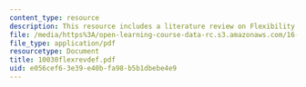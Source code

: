 ```yaml
---
content_type: resource
description: This resource includes a literature review on Flexibility.
file: /media/https%3A/open-learning-course-data-rc.s3.amazonaws.com/16-892j-space-system-architecture-and-design-fall-2004/e056cef63e39e40bfa98b5b1dbebe4e9_10030flexrevdef.pdf
file_type: application/pdf
resourcetype: Document
title: 10030flexrevdef.pdf
uid: e056cef6-3e39-e40b-fa98-b5b1dbebe4e9
---
```

